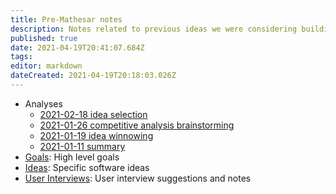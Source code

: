```yaml
---
title: Pre-Mathesar notes
description: Notes related to previous ideas we were considering building before Mathesar (~2021-01 to 2021-03)
published: true
date: 2021-04-19T20:41:07.684Z
tags: 
editor: markdown
dateCreated: 2021-04-19T20:18:03.026Z
---
```


* Analyses
  * [2021-02-18 idea selection](summaries/2021-02-18.md)  
  * [2021-01-26 competitive analysis brainstorming](summaries/2021-01-26.md)
  * [2021-01-19 idea winnowing](summaries/2021-01-19.md)
  * [2021-01-11 summary](summaries/2021-01-11.md)
* [Goals](goals): High level goals
* [Ideas](ideas): Specific software ideas
* [User Interviews](user-interviews): User interview suggestions and notes
